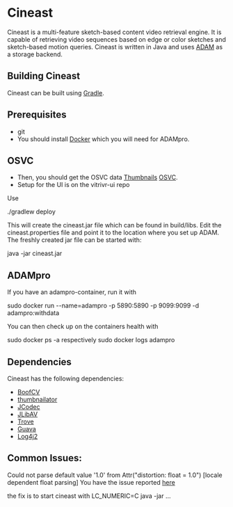 # Cineast
Cineast is a multi-feature sketch-based content video retrieval engine. It is capable of retrieving video sequences based on edge or color sketches and sketch-based motion queries.
Cineast is written in Java and uses [ADAM](https://github.com/dbisUnibas/ADAM) as a storage backend.

## Building Cineast
Cineast can be built using [Gradle](http://gradle.org/).

## Prerequisites
* git
* You should install [Docker](https://docs.docker.com/engine/installation/linux/ubuntulinux/) which you will need for ADAMpro.

## OSVC
* Then, you should get the OSVC data [Thumbnails](http://download-dbis.dmi.unibas.ch/thumbnails/) [OSVC](http://download-dbis.dmi.unibas.ch/OSVC/).
* Setup for the UI is on the vitrivr-ui repo

Use

 ./gradlew deploy

This will create the cineast.jar file which can be found in build/libs. Edit the cineast.properties file and point it to the location where you set up ADAM. The freshly created jar file can be started with:

java -jar cineast.jar 

## ADAMpro
If you have an adampro-container, run it with

sudo docker run --name=adampro -p 5890:5890 -p 9099:9099 -d adampro:withdata

You can then check up on the containers health with

sudo docker ps -a
respectively
sudo docker logs adampro

## Dependencies
Cineast has the following dependencies:

* [BoofCV](https://github.com/lessthanoptimal/BoofCV)
* [thumbnailator](https://github.com/coobird/thumbnailator)
* [JCodec](https://github.com/jcodec/jcodec)
* [JLibAV](https://github.com/operutka/jlibav)
* [Trove](https://bitbucket.org/trove4j/trove)
* [Guava](https://github.com/google/guava)
* [Log4j2](http://logging.apache.org/log4j/2.x/)

## Common Issues:

Could not parse default value '1.0' from Attr("distortion: float = 1.0") [locale dependent float parsing]
You have the issue reported [here](https://github.com/tensorflow/tensorflow/issues/2974)

the fix is to start cineast with LC_NUMERIC=C java -jar ...